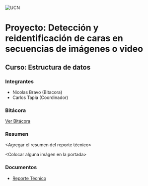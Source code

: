 ![UCN](docs/images/60x60-ucn-negro.png)


# Proyecto: Detección y reidentificación de caras en secuencias de imágenes o video
## Curso: Estructura de datos

### Integrantes

* Nicolas Bravo (Bitacora)
* Carlos Tapia (Coordinador)

### Bitácora

[Ver Bitácora](Arch/BITACORA.md)

### Resumen

<Agregar el resumen del reporte técnico>

<Colocar alguna imágen en la portada>

### Documentos

* [Reporte Técnico](Arch/README.md)
